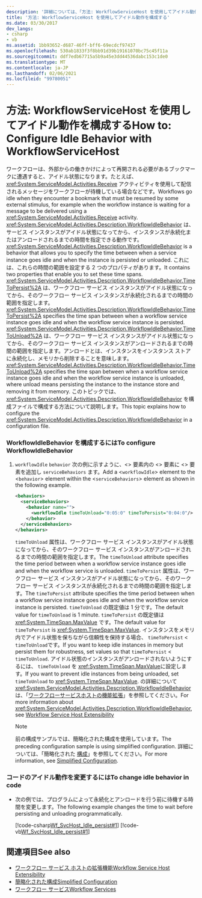 ```yaml
---
description: '詳細については、「方法: WorkflowServiceHost を使用してアイドル動作を構成する」を参照してください。'
title: '方法: WorkflowServiceHost を使用してアイドル動作を構成する'
ms.date: 03/30/2017
dev_langs:
- csharp
- vb
ms.assetid: 1bb93652-d687-46ff-bff6-69ecdcf97437
ms.openlocfilehash: 530ab1833f3f8bb91d39b19161070bc75c45f11a
ms.sourcegitcommit: ddf7edb67715a5b9a45e3dd44536dabc153c1de0
ms.translationtype: MT
ms.contentlocale: ja-JP
ms.lasthandoff: 02/06/2021
ms.locfileid: "99780051"
---
```

# <a name="how-to-configure-idle-behavior-with-workflowservicehost"></a><span data-ttu-id="ad531-103">方法: WorkflowServiceHost を使用してアイドル動作を構成する</span><span class="sxs-lookup"><span data-stu-id="ad531-103">How to: Configure Idle Behavior with WorkflowServiceHost</span></span>

<span data-ttu-id="ad531-104">ワークフローは、外部からの働きかけによって再開される必要があるブックマークに遭遇すると、アイドル状態になります。たとえば、 <xref:System.ServiceModel.Activities.Receive> アクティビティを使用して配信されるメッセージをワークフローが待機している場合などです。</span><span class="sxs-lookup"><span data-stu-id="ad531-104">Workflows go idle when they encounter a bookmark that must be resumed by some external stimulus, for example when the workflow instance is waiting for a message to be delivered using a <xref:System.ServiceModel.Activities.Receive> activity.</span></span> <span data-ttu-id="ad531-105"><xref:System.ServiceModel.Activities.Description.WorkflowIdleBehavior> は、サービス インスタンスがアイドル状態になってから、インスタンスが永続化またはアンロードされるまでの時間を指定できる動作です。</span><span class="sxs-lookup"><span data-stu-id="ad531-105"><xref:System.ServiceModel.Activities.Description.WorkflowIdleBehavior> is a behavior that allows you to specify the time between when a service instance goes idle and when the instance is persisted or unloaded.</span></span> <span data-ttu-id="ad531-106">これには、これらの時間の範囲を設定する 2 つのプロパティがあります。</span><span class="sxs-lookup"><span data-stu-id="ad531-106">It contains two properties that enable you to set these time spans.</span></span> <span data-ttu-id="ad531-107"><xref:System.ServiceModel.Activities.Description.WorkflowIdleBehavior.TimeToPersist%2A> は、ワークフロー サービス インスタンスがアイドル状態になってから、そのワークフロー サービス インスタンスが永続化されるまでの時間の範囲を指定します。</span><span class="sxs-lookup"><span data-stu-id="ad531-107"><xref:System.ServiceModel.Activities.Description.WorkflowIdleBehavior.TimeToPersist%2A> specifies the time span between when a workflow service instance goes idle and when the workflow service instance is persisted.</span></span> <span data-ttu-id="ad531-108"><xref:System.ServiceModel.Activities.Description.WorkflowIdleBehavior.TimeToUnload%2A> は、ワークフロー サービス インスタンスがアイドル状態になってから、そのワークフロー サービス インスタンスがアンロードされるまでの時間の範囲を指定します。アンロードとは、インスタンスをインスタンス ストアに永続化し、メモリから削除することを意味します。</span><span class="sxs-lookup"><span data-stu-id="ad531-108"><xref:System.ServiceModel.Activities.Description.WorkflowIdleBehavior.TimeToUnload%2A> specifies the time span between when a workflow service instance goes idle and when the workflow service instance is unloaded, where unload means persisting the instance to the instance store and removing it from memory.</span></span> <span data-ttu-id="ad531-109">このトピックでは、 <xref:System.ServiceModel.Activities.Description.WorkflowIdleBehavior> を構成ファイルで構成する方法について説明します。</span><span class="sxs-lookup"><span data-stu-id="ad531-109">This topic explains how to configure the <xref:System.ServiceModel.Activities.Description.WorkflowIdleBehavior> in a configuration file.</span></span>  
  
### <a name="to-configure-workflowidlebehavior"></a><span data-ttu-id="ad531-110">WorkflowIdleBehavior を構成するには</span><span class="sxs-lookup"><span data-stu-id="ad531-110">To configure WorkflowIdleBehavior</span></span>  
  
1. <span data-ttu-id="ad531-111">`workflowIdle` `behavior` 次の例に示すように、<> 要素内の <> 要素に <> 要素を追加し `serviceBehaviors` ます。</span><span class="sxs-lookup"><span data-stu-id="ad531-111">Add a <`workflowIdle`> element to the <`behavior`> element within the <`serviceBehaviors`> element as shown in the following example.</span></span>  
  
    ```xml  
    <behaviors>  
      <serviceBehaviors>  
        <behavior name="">  
          <workflowIdle timeToUnload="0:05:0" timeToPersist="0:04:0"/>
        </behavior>  
      </serviceBehaviors>  
    </behaviors>  
    ```  
  
     <span data-ttu-id="ad531-112">`timeToUnload` 属性は、ワークフロー サービス インスタンスがアイドル状態になってから、そのワークフロー サービス インスタンスがアンロードされるまでの時間の範囲を指定します。</span><span class="sxs-lookup"><span data-stu-id="ad531-112">The `timeToUnload` attribute specifies the time period between when a workflow service instance goes idle and when the workflow service is unloaded.</span></span> <span data-ttu-id="ad531-113">`timeToPersist` 属性は、ワークフロー サービス インスタンスがアイドル状態になってから、そのワークフロー サービス インスタンスが永続化されるまでの時間の範囲を指定します。</span><span class="sxs-lookup"><span data-stu-id="ad531-113">The `timeToPersist` attribute specifies the time period between when a workflow service instance goes idle and when the workflow service instance is persisted.</span></span> <span data-ttu-id="ad531-114">`timeToUnload` の既定値は 1 分です。</span><span class="sxs-lookup"><span data-stu-id="ad531-114">The default value for `timeToUnload` is 1 minute.</span></span> <span data-ttu-id="ad531-115">`timeToPersist` の既定値は <xref:System.TimeSpan.MaxValue> です。</span><span class="sxs-lookup"><span data-stu-id="ad531-115">The default value for `timeToPersist` is <xref:System.TimeSpan.MaxValue>.</span></span> <span data-ttu-id="ad531-116">インスタンスをメモリ内でアイドル状態を保ちながら信頼性を保持する場合、 `timeToPersist` < `timeToUnload`です。</span><span class="sxs-lookup"><span data-stu-id="ad531-116">If you want to keep idle instances in memory but persist them for robustness, set values so that `timeToPersist` < `timeToUnload`.</span></span> <span data-ttu-id="ad531-117">アイドル状態のインスタンスがアンロードされないようにするには、 `timeToUnload` を <xref:System.TimeSpan.MaxValue>に設定します。</span><span class="sxs-lookup"><span data-stu-id="ad531-117">If you want to prevent idle instances from being unloaded, set `timeToUnload` to <xref:System.TimeSpan.MaxValue>.</span></span> <span data-ttu-id="ad531-118">の詳細について <xref:System.ServiceModel.Activities.Description.WorkflowIdleBehavior> は、「[ワークフローサービスホストの機能拡張](workflow-service-host-extensibility.md)」を参照してください。</span><span class="sxs-lookup"><span data-stu-id="ad531-118">For more information about <xref:System.ServiceModel.Activities.Description.WorkflowIdleBehavior>, see [Workflow Service Host Extensibility](workflow-service-host-extensibility.md)</span></span>  
  
    > [!NOTE]
    > <span data-ttu-id="ad531-119">前の構成サンプルでは、簡略化された構成を使用しています。</span><span class="sxs-lookup"><span data-stu-id="ad531-119">The preceding configuration sample is using simplified configuration.</span></span> <span data-ttu-id="ad531-120">詳細については、「簡略化された [構成](../simplified-configuration.md)」を参照してください。</span><span class="sxs-lookup"><span data-stu-id="ad531-120">For more information, see [Simplified Configuration](../simplified-configuration.md).</span></span>  
  
### <a name="to-change-idle-behavior-in-code"></a><span data-ttu-id="ad531-121">コードのアイドル動作を変更するには</span><span class="sxs-lookup"><span data-stu-id="ad531-121">To change idle behavior in code</span></span>  
  
- <span data-ttu-id="ad531-122">次の例では、プログラムによって永続化とアンロードを行う前に待機する時間を変更します。</span><span class="sxs-lookup"><span data-stu-id="ad531-122">The following example changes the time to wait before persisting and unloading programmatically.</span></span>  
  
     [!code-csharp[Wf_SvcHost_Idle_persist#1](../../../../samples/snippets/csharp/VS_Snippets_CFX/wf_svchost_idle_persist/cs/source.cs#1)]
     [!code-vb[Wf_SvcHost_Idle_persist#1](../../../../samples/snippets/visualbasic/VS_Snippets_CFX/wf_svchost_idle_persist/vb/source.vb#1)]  
  
## <a name="see-also"></a><span data-ttu-id="ad531-123">関連項目</span><span class="sxs-lookup"><span data-stu-id="ad531-123">See also</span></span>

- [<span data-ttu-id="ad531-124">ワークフロー サービス ホストの拡張機能</span><span class="sxs-lookup"><span data-stu-id="ad531-124">Workflow Service Host Extensibility</span></span>](workflow-service-host-extensibility.md)
- [<span data-ttu-id="ad531-125">簡略化された構成</span><span class="sxs-lookup"><span data-stu-id="ad531-125">Simplified Configuration</span></span>](../simplified-configuration.md)
- [<span data-ttu-id="ad531-126">ワークフロー サービス</span><span class="sxs-lookup"><span data-stu-id="ad531-126">Workflow Services</span></span>](workflow-services.md)
